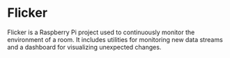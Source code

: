 # Flicker

Flicker is a Raspberry Pi project used to continuously monitor the environment of a room. It includes utilities for monitoring new data streams and a dashboard for visualizing unexpected changes.
